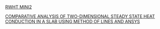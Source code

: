 <p><a href="https://github.com/ZaynVK/Projects.github.io/blob/bf3c9e2406f6da373577702a7782f536b063d9d9/RWHT%20MINI2.pdf">RWHT MINI2</a></p>
<p><a href="https://github.com/ZaynVK/Projects.github.io/blob/651407d8b647ea511eacb2a65402fefc0eb97243/Report_Guide%20(1).pdf">COMPARATIVE ANALYSIS OF TWO-DIMENSIONAL STEADY STATE HEAT 
CONDUCTION IN A SLAB USING METHOD OF LINES AND ANSYS
</a></p>
